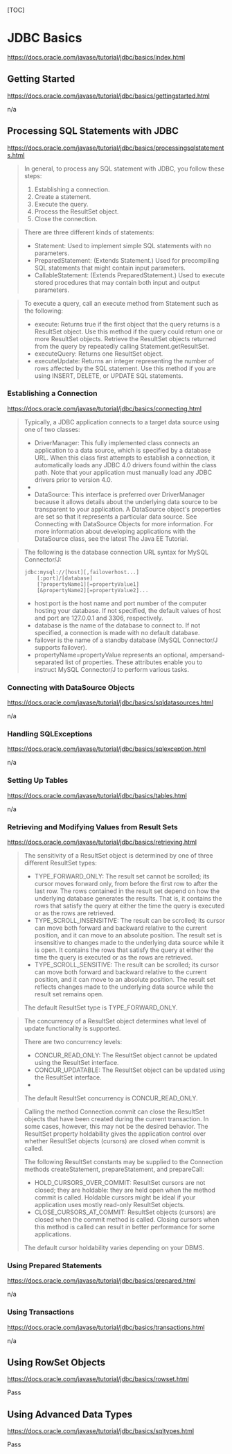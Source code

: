 [TOC]

# JDBC Basics

https://docs.oracle.com/javase/tutorial/jdbc/basics/index.html

## Getting Started
https://docs.oracle.com/javase/tutorial/jdbc/basics/gettingstarted.html

n/a

## Processing SQL Statements with JDBC
https://docs.oracle.com/javase/tutorial/jdbc/basics/processingsqlstatements.html

> In general, to process any SQL statement with JDBC, you follow these steps:
> 
> 1. Establishing a connection.
> 1. Create a statement.
> 1. Execute the query.
> 1. Process the ResultSet object.
> 1. Close the connection.


> There are three different kinds of statements:
> 
> - Statement: Used to implement simple SQL statements with no parameters.
> - PreparedStatement: (Extends Statement.) Used for precompiling SQL statements that might contain input parameters.
> - CallableStatement: (Extends PreparedStatement.) Used to execute stored procedures that may contain both input and output parameters.

> To execute a query, call an execute method from Statement such as the following:
> 
> - execute: Returns true if the first object that the query returns is a ResultSet object. Use this method if the query could return one or more ResultSet objects. Retrieve the ResultSet objects returned from the query by repeatedly calling Statement.getResultSet.
> - executeQuery: Returns one ResultSet object.
> - executeUpdate: Returns an integer representing the number of rows affected by the SQL statement. Use this method if you are using INSERT, DELETE, or UPDATE SQL statements.

### Establishing a Connection
https://docs.oracle.com/javase/tutorial/jdbc/basics/connecting.html

> Typically, a JDBC application connects to a target data source using one of two classes:
> 
> - DriverManager: This fully implemented class connects an application to a data source, which is specified by a database URL. When this class first attempts to establish a connection, it automatically loads any JDBC 4.0 drivers found within the class path. Note that your application must manually load any JDBC drivers prior to version 4.0.
> - 
> - DataSource: This interface is preferred over DriverManager because it allows details about the underlying data source to be transparent to your application. A DataSource object's properties are set so that it represents a particular data source. See Connecting with DataSource Objects for more information. For more information about developing applications with the DataSource class, see the latest The Java EE Tutorial.

> The following is the database connection URL syntax for MySQL Connector/J:
> ```
> jdbc:mysql://[host][,failoverhost...]
>     [:port]/[database]
>     [?propertyName1][=propertyValue1]
>     [&propertyName2][=propertyValue2]...
> ```
> - host:port is the host name and port number of the computer hosting your database. If not specified, the default values of host and port are 127.0.0.1 and 3306, respectively.
> - database is the name of the database to connect to. If not specified, a connection is made with no default database.
> - failover is the name of a standby database (MySQL Connector/J supports failover).
> - propertyName=propertyValue represents an optional, ampersand-separated list of properties. These attributes enable you to instruct MySQL Connector/J to perform various tasks.

### Connecting with DataSource Objects
https://docs.oracle.com/javase/tutorial/jdbc/basics/sqldatasources.html

n/a

### Handling SQLExceptions
https://docs.oracle.com/javase/tutorial/jdbc/basics/sqlexception.html

n/a

### Setting Up Tables
https://docs.oracle.com/javase/tutorial/jdbc/basics/tables.html

n/a

### Retrieving and Modifying Values from Result Sets
https://docs.oracle.com/javase/tutorial/jdbc/basics/retrieving.html

> The sensitivity of a ResultSet object is determined by one of three different ResultSet types:
> 
> - TYPE_FORWARD_ONLY: The result set cannot be scrolled; its cursor moves forward only, from before the first row to after the last row. The rows contained in the result set depend on how the underlying database generates the results. That is, it contains the rows that satisfy the query at either the time the query is executed or as the rows are retrieved.
> - TYPE_SCROLL_INSENSITIVE: The result can be scrolled; its cursor can move both forward and backward relative to the current position, and it can move to an absolute position. The result set is insensitive to changes made to the underlying data source while it is open. It contains the rows that satisfy the query at either the time the query is executed or as the rows are retrieved.
> - TYPE_SCROLL_SENSITIVE: The result can be scrolled; its cursor can move both forward and backward relative to the current position, and it can move to an absolute position. The result set reflects changes made to the underlying data source while the result set remains open.
> 
> The default ResultSet type is TYPE_FORWARD_ONLY.

> The concurrency of a ResultSet object determines what level of update functionality is supported.
> 
> There are two concurrency levels:
> 
> - CONCUR_READ_ONLY: The ResultSet object cannot be updated using the ResultSet interface.
> - CONCUR_UPDATABLE: The ResultSet object can be updated using the ResultSet interface.
> - 
> The default ResultSet concurrency is CONCUR_READ_ONLY.

> Calling the method Connection.commit can close the ResultSet objects that have been created during the current transaction. In some cases, however, this may not be the desired behavior. The ResultSet property holdability gives the application control over whether ResultSet objects (cursors) are closed when commit is called.
> 
> The following ResultSet constants may be supplied to the Connection methods createStatement, prepareStatement, and prepareCall:
> 
> - HOLD_CURSORS_OVER_COMMIT: ResultSet cursors are not closed; they are holdable: they are held open when the method commit is called. Holdable cursors might be ideal if your application uses mostly read-only ResultSet objects.
> - CLOSE_CURSORS_AT_COMMIT: ResultSet objects (cursors) are closed when the commit method is called. Closing cursors when this method is called can result in better performance for some applications.
> 
> The default cursor holdability varies depending on your DBMS.

### Using Prepared Statements
https://docs.oracle.com/javase/tutorial/jdbc/basics/prepared.html

n/a

### Using Transactions
https://docs.oracle.com/javase/tutorial/jdbc/basics/transactions.html

n/a

## Using RowSet Objects
https://docs.oracle.com/javase/tutorial/jdbc/basics/rowset.html

Pass

## Using Advanced Data Types
https://docs.oracle.com/javase/tutorial/jdbc/basics/sqltypes.html

Pass

